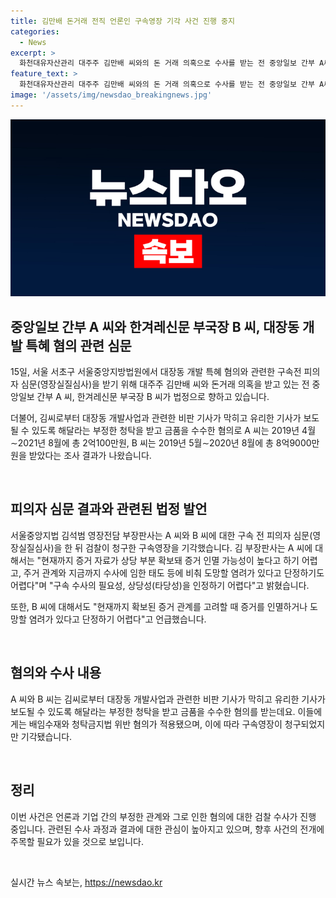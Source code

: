 ```yaml
---
title: 김만배 돈거래 전직 언론인 구속영장 기각 사건 진행 중지
categories:
  - News
excerpt: >
  화천대유자산관리 대주주 김만배 씨와의 돈 거래 의혹으로 수사를 받는 전 중앙일보 간부 A씨와 한겨레신문 부국장 B씨가 대장동 개발 특혜 혐의와 관련한 구속 전 피의자 심문을 위해 법정에 출두했다. 그러나 검찰이 청구한 구속영장이 기각되어 논란이 되고 있다. A씨와 B씨는 김씨로부터 부정한 청탁과 금품을 수수한 혐의를 받으며, 김씨는 언론인을 대상으로 로비를 벌였다는 의심도 제기되고 있다. (150자)
feature_text: >
  화천대유자산관리 대주주 김만배 씨와의 돈 거래 의혹으로 수사를 받는 전 중앙일보 간부 A씨와 한겨레신문 부국장 B씨가 대장동 개발 특혜 혐의와 관련한 구속 전 피의자 심문을 위해 법정에 출두했다. 그러나 검찰이 청구한 구속영장이 기각되어 논란이 되고 있다. A씨와 B씨는 김씨로부터 부정한 청탁과 금품을 수수한 혐의를 받으며, 김씨는 언론인을 대상으로 로비를 벌였다는 의심도 제기되고 있다. (150자)
image: '/assets/img/newsdao_breakingnews.jpg'
---
```


<p><img src="/assets/img/newsdao_breakingnews.jpg" alt="cryptoinkorea 속보" /></p>

<h2 data-ke-size="size26">중앙일보 간부 A 씨와 한겨레신문 부국장 B 씨, 대장동 개발 특혜 혐의 관련 심문</h2>

<p data-ke-size="size16">15일, 서울 서초구 서울중앙지방법원에서 대장동 개발 특혜 혐의와 관련한 구속전 피의자 심문(영장실질심사)을 받기 위해 대주주 김만배 씨와 돈거래 의혹을 받고 있는 전 중앙일보 간부 A 씨, 한겨레신문 부국장 B 씨가 법정으로 향하고 있습니다.</p>

<p data-ke-size="size16">더불어, 김씨로부터 대장동 개발사업과 관련한 비판 기사가 막히고 유리한 기사가 보도될 수 있도록 해달라는 부정한 청탁을 받고 금품을 수수한 혐의로 A 씨는 2019년 4월∼2021년 8월에 총 2억100만원, B 씨는 2019년 5월∼2020년 8월에 총 8억9000만원을 받았다는 조사 결과가 나왔습니다.</p>

<p data-ke-size="size16">&nbsp;</p>

<h2 data-ke-size="size26">피의자 심문 결과와 관련된 법정 발언</h2>

<p data-ke-size="size16">서울중앙지법 김석범 영장전담 부장판사는 A 씨와 B 씨에 대한 구속 전 피의자 심문(영장실질심사)을 한 뒤 검찰이 청구한 구속영장을 기각했습니다. 김 부장판사는 A 씨에 대해서는 "현재까지 증거 자료가 상당 부분 확보돼 증거 인멸 가능성이 높다고 하기 어렵고, 주거 관계와 지금까지 수사에 임한 태도 등에 비춰 도망할 염려가 있다고 단정하기도 어렵다"며 "구속 수사의 필요성, 상당성(타당성)을 인정하기 어렵다"고 밝혔습니다.</p>

<p data-ke-size="size16">또한, B 씨에 대해서도 "현재까지 확보된 증거 관계를 고려할 때 증거를 인멸하거나 도망할 염려가 있다고 단정하기 어렵다"고 언급했습니다.</p>

<p data-ke-size="size16">&nbsp;</p>

<h2 data-ke-size="size26">혐의와 수사 내용</h2>

<p data-ke-size="size16">A 씨와 B 씨는 김씨로부터 대장동 개발사업과 관련한 비판 기사가 막히고 유리한 기사가 보도될 수 있도록 해달라는 부정한 청탁을 받고 금품을 수수한 혐의를 받는데요. 이들에게는 배임수재와 청탁금지법 위반 혐의가 적용됐으며, 이에 따라 구속영장이 청구되었지만 기각됐습니다.</p>

<p data-ke-size="size16">&nbsp;</p>

<h2 data-ke-size="size26">정리</h2>

<p data-ke-size="size16">이번 사건은 언론과 기업 간의 부정한 관계와 그로 인한 혐의에 대한 검찰 수사가 진행 중입니다. 관련된 수사 과정과 결과에 대한 관심이 높아지고 있으며, 향후 사건의 전개에 주목할 필요가 있을 것으로 보입니다.</p>

<p data-ke-size="size16">&nbsp;</p>
실시간 뉴스 속보는, <a href="https://newsdao.kr" rel="dofollow">https://newsdao.kr</a>



